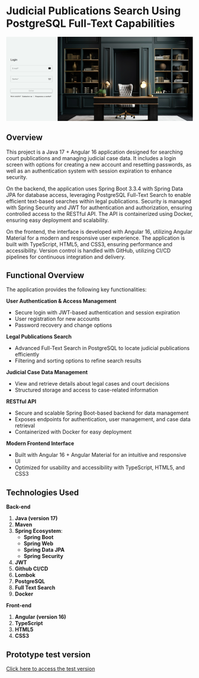 # Judicial Publications Search Using PostgreSQL Full-Text Capabilities

![publications-angular-with-java](./Project-login.png)


## Overview
This project is a Java 17 + Angular 16 application designed for searching court publications and managing judicial case data. It includes a login screen with options for creating a new account and resetting passwords, as well as an authentication system with session expiration to enhance security.

On the backend, the application uses Spring Boot 3.3.4 with Spring Data JPA for database access, leveraging PostgreSQL Full-Text Search to enable efficient text-based searches within legal publications. Security is managed with Spring Security and JWT for authentication and authorization, ensuring controlled access to the RESTful API. The API is containerized using Docker, ensuring easy deployment and scalability.

On the frontend, the interface is developed with Angular 16, utilizing Angular Material for a modern and responsive user experience. The application is built with TypeScript, HTML5, and CSS3, ensuring performance and accessibility. Version control is handled with GitHub, utilizing CI/CD pipelines for continuous integration and delivery.

## Functional Overview
The application provides the following key functionalities:

**User Authentication & Access Management**
- Secure login with JWT-based authentication and session expiration
- User registration for new accounts
- Password recovery and change options

**Legal Publications Search**
- Advanced Full-Text Search in PostgreSQL to locate judicial publications efficiently
- Filtering and sorting options to refine search results

**Judicial Case Data Management**
- View and retrieve details about legal cases and court decisions
- Structured storage and access to case-related information

**RESTful API**
- Secure and scalable Spring Boot-based backend for data management
- Exposes endpoints for authentication, user management, and case data retrieval
- Containerized with Docker for easy deployment

**Modern Frontend Interface**
- Built with Angular 16 + Angular Material for an intuitive and responsive UI
- Optimized for usability and accessibility with TypeScript, HTML5, and CSS3

## Technologies Used

**Back-end**
1. **Java (version 17)**
2. **Maven**
3. **Spring Ecosystem**:
   - **Spring Boot**
   - **Spring Web**
   - **Spring Data JPA**
   - **Spring Security**
4. **JWT**
5. **Github CI/CD**
6. **Lombok**
7. **PostgreSQL**
8. **Full Text Search**
9. **Docker**

**Front-end**
1. **Angular (version 16)**
2. **TypeScript**
3. **HTML5**
4. **CSS3**

## Prototype test version

<a href="https://publicationsapi-frontend-v0.onrender.com/login" target="_blank">Click here to access the test version</a>